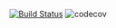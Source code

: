 [![Build Status](https://app.travis-ci.com/himax82/pasport_department.svg?branch=master)](https://app.travis-ci.com/himax82/pasport_department)
![codecov](https://codecov.io/gh/himax82/UrlShortCut/branch/master/graph/badge.svg?token=GMDHFHLXKR)
